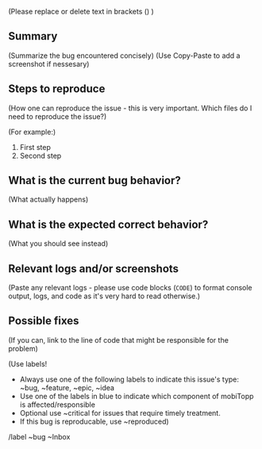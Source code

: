 (Please replace or delete text in brackets () )

## Summary

(Summarize the bug encountered concisely)
(Use Copy-Paste to add a screenshot if nessesary)

## Steps to reproduce

(How one can reproduce the issue - this is very important.
Which files do I need to reproduce the issue?)

(For example:)
1. First step
2. Second step


## What is the current bug behavior?

(What actually happens)


## What is the expected correct behavior?

(What you should see instead)


## Relevant logs and/or screenshots

(Paste any relevant logs - please use code blocks (`CODE`) to format console output,
logs, and code as it's very hard to read otherwise.)


## Possible fixes

(If you can, link to the line of code that might be responsible for the problem)


(Use labels!
* Always use one of the following labels to indicate this issue's type: ~bug, ~feature, ~epic, ~idea
* Use one of the labels in blue to indicate which component of mobiTopp is affected/responsible
* Optional use ~critical for issues that require timely treatment.
* If this bug is reproducable, use ~reproduced)

/label ~bug ~Inbox